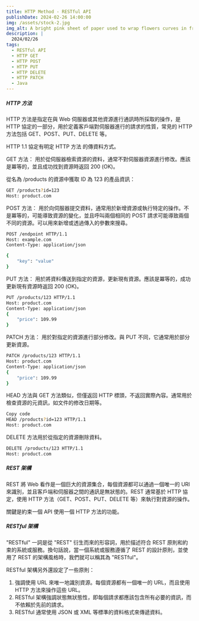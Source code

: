 ```yaml
---
title: HTTP Method - RESTful API
publishDate: 2024-02-26 14:00:00
img: /assets/stock-2.jpg
img_alt: A bright pink sheet of paper used to wrap flowers curves in front of rich blue background
description: |
  2024/02/26
tags:
  - RESTful API
  - HTTP GET
  - HTTP POST
  - HTTP PUT
  - HTTP DELETE
  - HTTP PATCH
  - Java
---
```


##### HTTP 方法

HTTP 方法是指定在與 Web 伺服器或其他資源進行通訊時所採取的操作，是 HTTP 協定的一部分，用於定義客戶端對伺服器進行的請求的性質，常見的 HTTP 方法包括 GET、POST、PUT、DELETE 等。

HTTP 1.1 協定有明定 HTTP 方法 的傳資料方式。

GET 方法： 用於從伺服器檢索資源的資料，通常不對伺服器資源進行修改。應該是冪等的，並且成功找到資源時返回 200 (OK)。

從名為 /products 的資源中獲取 ID 為 123 的產品資訊：

```bash
GET /products?id=123
Host: product.com
```

POST 方法： 用於向伺服器提交資料，通常用於新增資源或執行特定的操作。不是冪等的，可能導致資源的變化，並且呼叫兩個相同的 POST 請求可能導致兩個不同的資源。可以用來新增或透過傳入的參數來搜尋。

```bash
POST /endpoint HTTP/1.1
Host: example.com
Content-Type: application/json

{
    "key": "value"
}
```

PUT 方法： 用於將資料傳送到指定的資源，更新現有資源。應該是冪等的，成功更新現有資源時返回 200 (OK)。

```bash
PUT /products/123 HTTP/1.1
Host: product.com
Content-Type: application/json
{
    "price": 109.99
}
```

PATCH 方法： 用於對指定的資源進行部分修改。與 PUT 不同，它通常用於部分更新資源。

```bash
PATCH /products/123 HTTP/1.1
Host: product.com
Content-Type: application/json
{
    "price": 109.99
}
```

HEAD 方法與 GET 方法類似，但僅返回 HTTP 標頭，不返回實際內容。通常用於檢查資源的元資訊，如文件的修改日期等。

```bash
Copy code
HEAD /products?id=123 HTTP/1.1
Host: product.com
```

DELETE 方法用於從指定的資源刪除資料。

```bash
DELETE /products/123 HTTP/1.1
Host: product.com
```

##### REST 架構

REST 將 Web 看作是一個巨大的資源集合，每個資源都可以通過一個唯一的 URI 來識別，並且客戶端和伺服器之間的通訊是無狀態的。REST 通常基於 HTTP 協定，使用 HTTP 方法（GET、POST、PUT、DELETE 等）來執行對資源的操作。

關鍵是約束一個 API 使用一個 HTTP 方法的功能。

##### RESTful 架構

"RESTful" 一詞是從 "REST" 衍生而來的形容詞，用於描述符合 REST 原則和約束的系統或服務。換句話說，當一個系統或服務遵循了 REST 的設計原則，並使用了 REST 的架構風格時，我們就可以稱其為 "RESTful"。

RESTful 架構另外還設定了一些原則：

1. 強調使用 URL 來唯一地識別資源。每個資源都有一個唯一的 URL，而且使用 HTTP 方法來操作這些 URL。
2. RESTful 架構強調狀態無狀態性，即每個請求都應該包含所有必要的資訊，而不依賴於先前的請求。
3. RESTful 通常使用 JSON 或 XML 等標準的資料格式來傳遞資料。

